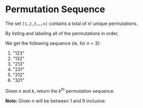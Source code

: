 # Permutation Sequence

The set `[1,2,3,…,n]` contains a total of n! unique permutations.

By listing and labeling all of the permutations in order,

We get the following sequence (ie, for *n* = 3):

1. "123"
2. "132"
3. "213"
4. "231"
5. "312"
6. "321"

Given *n* and *k*, return the *k<sup>th</sup>* permutation sequence.

**Note:** Given *n* will be between 1 and 9 inclusive.
